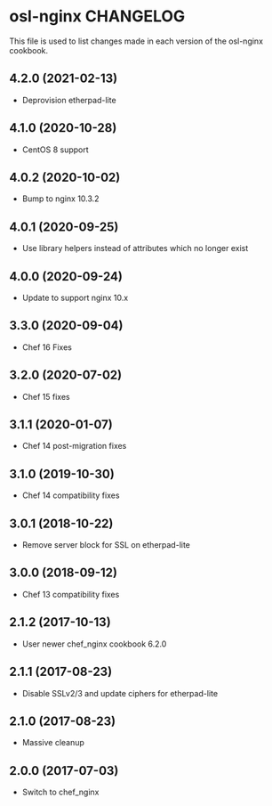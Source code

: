 osl-nginx CHANGELOG
===================

This file is used to list changes made in each version of the
osl-nginx cookbook.

4.2.0 (2021-02-13)
------------------
- Deprovision etherpad-lite

4.1.0 (2020-10-28)
------------------
- CentOS 8 support

4.0.2 (2020-10-02)
------------------
- Bump to nginx 10.3.2

4.0.1 (2020-09-25)
------------------
- Use library helpers instead of attributes which no longer exist

4.0.0 (2020-09-24)
------------------
- Update to support nginx 10.x

3.3.0 (2020-09-04)
------------------
- Chef 16 Fixes

3.2.0 (2020-07-02)
------------------
- Chef 15 fixes

3.1.1 (2020-01-07)
------------------
- Chef 14 post-migration fixes

3.1.0 (2019-10-30)
------------------
- Chef 14 compatibility fixes

3.0.1 (2018-10-22)
------------------
- Remove server block for SSL on etherpad-lite

3.0.0 (2018-09-12)
------------------
- Chef 13 compatibility fixes

2.1.2 (2017-10-13)
------------------
- User newer chef_nginx cookbook 6.2.0

2.1.1 (2017-08-23)
------------------
- Disable SSLv2/3 and update ciphers for etherpad-lite

2.1.0 (2017-08-23)
------------------
- Massive cleanup

2.0.0 (2017-07-03)
------------------
- Switch to chef_nginx
